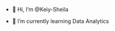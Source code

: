 - 👋 Hi, I’m @Keiy-Sheila
  
- 🌱 I’m currently learning Data Analytics





<!---
Keiy-Sheila/Keiy-Sheila is a ✨ special ✨ repository because its `README.md` (this file) appears on your GitHub profile.
You can click the Preview link to take a look at your changes.
--->
